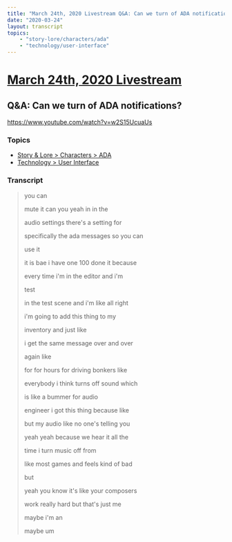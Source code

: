 ```yaml
---
title: "March 24th, 2020 Livestream Q&A: Can we turn of ADA notifications?"
date: "2020-03-24"
layout: transcript
topics:
    - "story-lore/characters/ada"
    - "technology/user-interface"
---
```

# [March 24th, 2020 Livestream](../2020-03-24.md)
## Q&A: Can we turn of ADA notifications?
https://www.youtube.com/watch?v=w2S15UcuaUs

### Topics
* [Story & Lore > Characters > ADA](../topics/story-lore/characters/ada.md)
* [Technology > User Interface](../topics/technology/user-interface.md)

### Transcript

> you can
>
> mute it can you yeah in in the
>
> audio settings there's a setting for
>
> specifically the ada messages so you can
>
> use it
>
> it is bae i have one 100 done it because
>
> every time i'm in the editor and i'm
>
> test
>
> in the test scene and i'm like all right
>
> i'm going to add this thing to my
>
> inventory and just like
>
> i get the same message over and over
>
> again like
>
> for for hours for driving bonkers like
>
> everybody i think turns off sound which
>
> is like a bummer for audio
>
> engineer i got this thing because like
>
> but my audio like no one's telling you
>
> yeah yeah because we hear it all the
>
> time i turn music off from
>
> like most games and feels kind of bad
>
> but
>
> yeah you know it's like your composers
>
> work really hard but that's just me
>
> maybe i'm an
>
> maybe um

